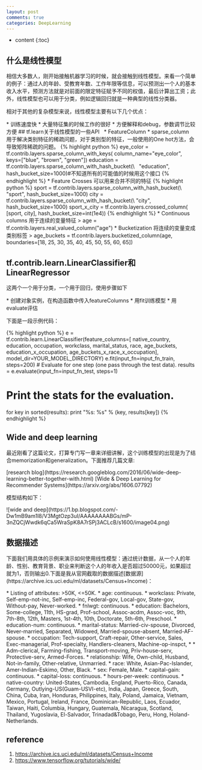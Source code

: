 ```yaml
---
layout: post
comments: true
categories: DeepLearning
---
```


* content
{:toc}


## 什么是线性模型
<p>相信大多数人，刚开始接触机器学习的时候，就会接触到线性模型。来看一个简单的例子：通过人的年龄、受教育年数、工作年限等信息，可以预测出一个人的基本收入水平，预测方法就是对前面的限定特征赋予不同的权值，最后计算出工资；此外，线性模型也可以用于分类，例如逻辑回归就是一种典型的线性分类器。</p>
<p>相对于其他的复杂模型来说，线性模型主要有以下几个优点：</p>  
* 训练速度快
* 大量特征集的时候工作的很好
* 方便解释和debug，参数调节比较方便
## tf.learn关于线性模型的一些API   
* FeatureColumn
* sparse_column 用于解决类别特征的稀疏问题，对于类别型的特征，一般使用的One hot方法，会导致矩阵稀疏的问题。
{% highlight python %}
eye_color = tf.contrib.layers.sparse_column_with_keys(
  column_name="eye_color", keys=["blue", "brown", "green"])
  education = tf.contrib.layers.sparse_column_with_hash_bucket(\
    "education", hash_bucket_size=1000)#不知道所有的可能值的时候用这个接口
{% endhighlight %}
* Feature Crosses 可以用来合并不同的特征
{% highlight python %}
sport = tf.contrib.layers.sparse_column_with_hash_bucket(\
    "sport", hash_bucket_size=1000)
city = tf.contrib.layers.sparse_column_with_hash_bucket(\
    "city", hash_bucket_size=1000)
sport_x_city = tf.contrib.layers.crossed_column(
    [sport, city], hash_bucket_size=int(1e4))
{% endhighlight %}
* Continuous columns 用于连续的变量特征
> age = tf.contrib.layers.real_valued_column("age")
* Bucketization 将连续的变量变成类别标签
> age_buckets = tf.contrib.layers.bucketized_column(age, boundaries=[18, 25, 30, 35, 40, 45, 50, 55, 60, 65])

## tf.contrib.learn.LinearClassifier和LinearRegressor 
<p>这两个一个用于分类，一个用于回归，使用步骤如下</p>
* 创建对象实例，在构造函数中传入featureColumns
* 用fit训练模型
* 用evaluate评估
<p>下面是一段示例代码：</p>
{% highlight python %}
e = tf.contrib.learn.LinearClassifier(feature_columns=[
  native_country, education, occupation, workclass, marital_status,
  race, age_buckets, education_x_occupation, age_buckets_x_race_x_occupation],
  model_dir=YOUR_MODEL_DIRECTORY)
e.fit(input_fn=input_fn_train, steps=200)
# Evaluate for one step (one pass through the test data).
results = e.evaluate(input_fn=input_fn_test, steps=1)

# Print the stats for the evaluation.
for key in sorted(results):
    print "%s: %s" % (key, results[key])
{% endhighlight %}

## Wide and deep learning
<p>最近刚看了这篇论文，打算专门写一章来详细讲解，这个训练模型的出现是为了结合memorization和generalization。下面推荐几篇文章:</p>
[research blog](https://research.googleblog.com/2016/06/wide-deep-learning-better-together-with.html)
[Wide & Deep Learning for Recommender Systems](https://arxiv.org/abs/1606.07792)
<p>模型结构如下：</p>
![wide and deep](https://1.bp.blogspot.com/-Dw1mB9am1l8/V3MgtOzp3uI/AAAAAAAABGs/mP-3nZQCjWwdk6qCa5WraSpK8A7rSPj3ACLcB/s1600/image04.png)

## 数据描述
<p>下面我们用具体的示例来演示如何使用线性模型：通过统计数据，从一个人的年龄、性别、教育背景、职业来判断这个人的年收入是否超过50000元，如果超过就为1，否则输出0.下面是我从官网截取的数据描述[数据源](https://archive.ics.uci.edu/ml/datasets/Census+Income)：</p>
* Listing of attributes: >50K, <=50K. 
* age: continuous. 
* workclass: Private, Self-emp-not-inc, Self-emp-inc, Federal-gov, Local-gov, State-gov, Without-pay, Never-worked. 
* fnlwgt: continuous. 
* education: Bachelors, Some-college, 11th, HS-grad, Prof-school, Assoc-acdm, Assoc-voc, 9th, 7th-8th, 12th, Masters, 1st-4th, 10th, Doctorate, 5th-6th, Preschool. 
* education-num: continuous. 
* marital-status: Married-civ-spouse, Divorced, Never-married, Separated, Widowed, Married-spouse-absent, Married-AF-spouse. 
* occupation: Tech-support, Craft-repair, Other-service, Sales, Exec-managerial, Prof-specialty, Handlers-cleaners, Machine-op-inspct, * * Adm-clerical, Farming-fishing, Transport-moving, Priv-house-serv, Protective-serv, Armed-Forces. 
* relationship: Wife, Own-child, Husband, Not-in-family, Other-relative, Unmarried. 
* race: White, Asian-Pac-Islander, Amer-Indian-Eskimo, Other, Black. 
* sex: Female, Male. 
* capital-gain: continuous. 
* capital-loss: continuous. 
* hours-per-week: continuous. 
* native-country: United-States, Cambodia, England, Puerto-Rico, Canada, Germany, Outlying-US(Guam-USVI-etc), India, Japan, Greece, South, China, Cuba, Iran, Honduras, Philippines, Italy, Poland, Jamaica, Vietnam, Mexico, Portugal, Ireland, France, Dominican-Republic, Laos, Ecuador, Taiwan, Haiti, Columbia, Hungary, Guatemala, Nicaragua, Scotland, Thailand, Yugoslavia, El-Salvador, Trinadad&Tobago, Peru, Hong, Holand-Netherlands.


## reference
1. https://archive.ics.uci.edu/ml/datasets/Census+Income
2. https://www.tensorflow.org/tutorials/wide/

